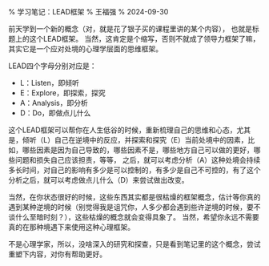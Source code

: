 % 学习笔记：LEAD框架
% 王福强
% 2024-09-30

前天学到一个新的概念（对，就是花了银子买的课程里讲的某个内容）， 也就是标题上的这个LEAD框架。 当然，这肯定是个缩写，否则不就成了领导力框架了嘛， 其实它是一个应对处境的心理学层面的思维框架。

LEAD四个字母分别对应是：

- L：Listen，即倾听
- E：Explore，即探索，探究
- A：Analysis，即分析
- D：Do，即做点儿什么

这个LEAD框架可以帮你在人生低谷的时候，重新梳理自己的思维和心态，尤其是，倾听（L）自己在逆境中的反应，并探索和探究（E）当前处境中的因素，比如，哪些因素是因为自己导致的，哪些因素不是，哪些地方自己可以做的更好，哪些问题和损失自己应该担责，等等， 之后，就可以考虑分析（A）这种处境会持续多长时间，对自己的影响有多少是可以控制的，有多少是自己不可控的，有了这个分析之后，就可以考虑做点儿什么（D）来尝试做出改变。

当然，在你状态很好的时候，这些东西其实都是很枯燥的框架概念，估计等你真的遇到某种逆境的时候（别觉得我是诅咒你，人多少都会遇到些许逆境的时候，要不谈什么至暗时刻？），这些枯燥的概念就会变得具象了。 当然，希望你永远不需要真的在那种境遇下来使用这种心理框架。

不是心理学家，所以，没啥深入的研究和探查，只是看到笔记里的这个概念，尝试重塑下内容，对你有帮助更好。





